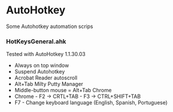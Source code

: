 # AutoHotkey
Some Autohotkey automation scrips

<H3>HotKeysGeneral.ahk</H3>
Tested with AutoHotkey 1.1.30.03

- Always on top window
- Suspend Autohotkey
- Acrobat Reader autoscroll
- Alt+Tab Milty Putty Manager
- Middle-button mouse = Alt+Tab Chrome
- Chrome - F2 -> CRTL+TAB
                 - F3 -> CTRL+SHIFT+TAB
- F7 - Change keyboard language (English, Spanish, Portuguese)

